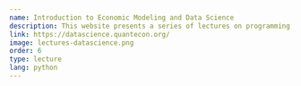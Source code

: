 ```yaml
---
name: Introduction to Economic Modeling and Data Science
description: This website presents a series of lectures on programming, data science, and economics.
link: https://datascience.quantecon.org/
image: lectures-datascience.png
order: 6
type: lecture
lang: python
---
```

